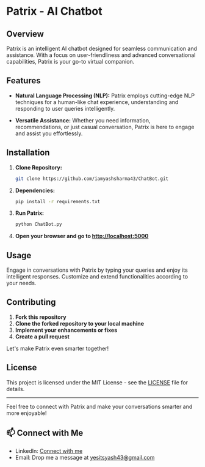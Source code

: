 # Patrix - AI Chatbot

## Overview

Patrix is an intelligent AI chatbot designed for seamless communication and assistance. With a focus on user-friendliness and advanced conversational capabilities, Patrix is your go-to virtual companion.

## Features

- **Natural Language Processing (NLP):** Patrix employs cutting-edge NLP techniques for a human-like chat experience, understanding and responding to user queries intelligently.

- **Versatile Assistance:** Whether you need information, recommendations, or just casual conversation, Patrix is here to engage and assist you effortlessly.

## Installation

1. **Clone Repository:**
   ```bash
   git clone https://github.com/iamyashsharma43/ChatBot.git
   ```

2. **Dependencies:**
   ```bash
   pip install -r requirements.txt
   ```

3. **Run Patrix:**
   ```bash
   python ChatBot.py
   ```

4. **Open your browser and go to [http://localhost:5000](http://localhost:5000)**

## Usage

Engage in conversations with Patrix by typing your queries and enjoy its intelligent responses. Customize and extend functionalities according to your needs.

## Contributing

1. **Fork this repository**
2. **Clone the forked repository to your local machine**
3. **Implement your enhancements or fixes**
4. **Create a pull request**

Let's make Patrix even smarter together!

## License

This project is licensed under the MIT License - see the [LICENSE](https://github.com/iamyashsharma43/ChatBot?tab=MIT-1-ov-file#readme) file for details.

---

Feel free to connect with Patrix and make your conversations smarter and more enjoyable!

## 📫 Connect with Me
- LinkedIn: [Connect with me](https://www.linkedin.com/in/yesitsyash)
- Email: Drop me a message at [yesitsyash43@gmail.com](mailto:yesitsyash43@gmail.com)
